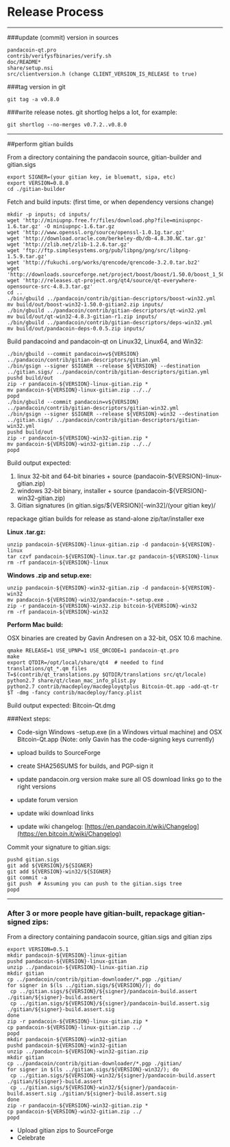 Release Process
====================

* * *

###update (commit) version in sources


	pandacoin-qt.pro
	contrib/verifysfbinaries/verify.sh
	doc/README*
	share/setup.nsi
	src/clientversion.h (change CLIENT_VERSION_IS_RELEASE to true)

###tag version in git

	git tag -a v0.8.0

###write release notes. git shortlog helps a lot, for example:

	git shortlog --no-merges v0.7.2..v0.8.0

* * *

##perform gitian builds

 From a directory containing the pandacoin source, gitian-builder and gitian.sigs
  
	export SIGNER=(your gitian key, ie bluematt, sipa, etc)
	export VERSION=0.8.0
	cd ./gitian-builder

 Fetch and build inputs: (first time, or when dependency versions change)

	mkdir -p inputs; cd inputs/
	wget 'http://miniupnp.free.fr/files/download.php?file=miniupnpc-1.6.tar.gz' -O miniupnpc-1.6.tar.gz
	wget 'http://www.openssl.org/source/openssl-1.0.1g.tar.gz'
	wget 'http://download.oracle.com/berkeley-db/db-4.8.30.NC.tar.gz'
	wget 'http://zlib.net/zlib-1.2.6.tar.gz'
	wget 'ftp://ftp.simplesystems.org/pub/libpng/png/src/libpng-1.5.9.tar.gz'
	wget 'http://fukuchi.org/works/qrencode/qrencode-3.2.0.tar.bz2'
	wget 'http://downloads.sourceforge.net/project/boost/boost/1.50.0/boost_1_50_0.tar.bz2'
	wget 'http://releases.qt-project.org/qt4/source/qt-everywhere-opensource-src-4.8.3.tar.gz'
	cd ..
	./bin/gbuild ../pandacoin/contrib/gitian-descriptors/boost-win32.yml
	mv build/out/boost-win32-1.50.0-gitian2.zip inputs/
	./bin/gbuild ../pandacoin/contrib/gitian-descriptors/qt-win32.yml
	mv build/out/qt-win32-4.8.3-gitian-r1.zip inputs/
	./bin/gbuild ../pandacoin/contrib/gitian-descriptors/deps-win32.yml
	mv build/out/pandacoin-deps-0.0.5.zip inputs/

 Build pandacoind and pandacoin-qt on Linux32, Linux64, and Win32:
  
	./bin/gbuild --commit pandacoin=v${VERSION} ../pandacoin/contrib/gitian-descriptors/gitian.yml
	./bin/gsign --signer $SIGNER --release ${VERSION} --destination ../gitian.sigs/ ../pandacoin/contrib/gitian-descriptors/gitian.yml
	pushd build/out
	zip -r pandacoin-${VERSION}-linux-gitian.zip *
	mv pandacoin-${VERSION}-linux-gitian.zip ../../
	popd
	./bin/gbuild --commit pandacoin=v${VERSION} ../pandacoin/contrib/gitian-descriptors/gitian-win32.yml
	./bin/gsign --signer $SIGNER --release ${VERSION}-win32 --destination ../gitian.sigs/ ../pandacoin/contrib/gitian-descriptors/gitian-win32.yml
	pushd build/out
	zip -r pandacoin-${VERSION}-win32-gitian.zip *
	mv pandacoin-${VERSION}-win32-gitian.zip ../../
	popd

  Build output expected:

  1. linux 32-bit and 64-bit binaries + source (pandacoin-${VERSION}-linux-gitian.zip)
  2. windows 32-bit binary, installer + source (pandacoin-${VERSION}-win32-gitian.zip)
  3. Gitian signatures (in gitian.sigs/${VERSION}[-win32]/(your gitian key)/

repackage gitian builds for release as stand-alone zip/tar/installer exe

**Linux .tar.gz:**

	unzip pandacoin-${VERSION}-linux-gitian.zip -d pandacoin-${VERSION}-linux
	tar czvf pandacoin-${VERSION}-linux.tar.gz pandacoin-${VERSION}-linux
	rm -rf pandacoin-${VERSION}-linux

**Windows .zip and setup.exe:**

	unzip pandacoin-${VERSION}-win32-gitian.zip -d pandacoin-${VERSION}-win32
	mv pandacoin-${VERSION}-win32/pandacoin-*-setup.exe .
	zip -r pandacoin-${VERSION}-win32.zip bitcoin-${VERSION}-win32
	rm -rf pandacoin-${VERSION}-win32

**Perform Mac build:**

  OSX binaries are created by Gavin Andresen on a 32-bit, OSX 10.6 machine.

	qmake RELEASE=1 USE_UPNP=1 USE_QRCODE=1 pandacoin-qt.pro
	make
	export QTDIR=/opt/local/share/qt4  # needed to find translations/qt_*.qm files
	T=$(contrib/qt_translations.py $QTDIR/translations src/qt/locale)
	python2.7 share/qt/clean_mac_info_plist.py
	python2.7 contrib/macdeploy/macdeployqtplus Bitcoin-Qt.app -add-qt-tr $T -dmg -fancy contrib/macdeploy/fancy.plist

 Build output expected: Bitcoin-Qt.dmg

###Next steps:

* Code-sign Windows -setup.exe (in a Windows virtual machine) and
  OSX Bitcoin-Qt.app (Note: only Gavin has the code-signing keys currently)

* upload builds to SourceForge

* create SHA256SUMS for builds, and PGP-sign it

* update pandacoin.org version
  make sure all OS download links go to the right versions

* update forum version

* update wiki download links

* update wiki changelog: [https://en.pandacoin.it/wiki/Changelog](https://en.bitcoin.it/wiki/Changelog)

Commit your signature to gitian.sigs:

	pushd gitian.sigs
	git add ${VERSION}/${SIGNER}
	git add ${VERSION}-win32/${SIGNER}
	git commit -a
	git push  # Assuming you can push to the gitian.sigs tree
	popd

-------------------------------------------------------------------------

### After 3 or more people have gitian-built, repackage gitian-signed zips:

From a directory containing pandacoin source, gitian.sigs and gitian zips

	export VERSION=0.5.1
	mkdir pandacoin-${VERSION}-linux-gitian
	pushd pandacoin-${VERSION}-linux-gitian
	unzip ../pandacoin-${VERSION}-linux-gitian.zip
	mkdir gitian
	cp ../pandacoin/contrib/gitian-downloader/*.pgp ./gitian/
	for signer in $(ls ../gitian.sigs/${VERSION}/); do
	 cp ../gitian.sigs/${VERSION}/${signer}/pandacoin-build.assert ./gitian/${signer}-build.assert
	 cp ../gitian.sigs/${VERSION}/${signer}/pandacoin-build.assert.sig ./gitian/${signer}-build.assert.sig
	done
	zip -r pandacoin-${VERSION}-linux-gitian.zip *
	cp pandacoin-${VERSION}-linux-gitian.zip ../
	popd
	mkdir pandacoin-${VERSION}-win32-gitian
	pushd pandacoin-${VERSION}-win32-gitian
	unzip ../pandacoin-${VERSION}-win32-gitian.zip
	mkdir gitian
	cp ../pandacoin/contrib/gitian-downloader/*.pgp ./gitian/
	for signer in $(ls ../gitian.sigs/${VERSION}-win32/); do
	 cp ../gitian.sigs/${VERSION}-win32/${signer}/pandacoin-build.assert ./gitian/${signer}-build.assert
	 cp ../gitian.sigs/${VERSION}-win32/${signer}/pandacoin-build.assert.sig ./gitian/${signer}-build.assert.sig
	done
	zip -r pandacoin-${VERSION}-win32-gitian.zip *
	cp pandacoin-${VERSION}-win32-gitian.zip ../
	popd

- Upload gitian zips to SourceForge
- Celebrate 
